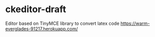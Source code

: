 # ckeditor-draft

Editor based on TinyMCE library to convert latex code
https://warm-everglades-91217.herokuapp.com/
